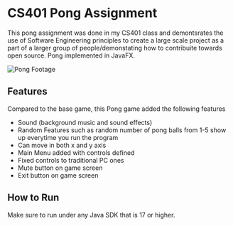 # CS401 Pong Assignment
This pong assignment was done in my CS401 class and demontsrates the use of Software Engineering principles to create a large scale project as a part of a larger group of people/demonstating how to contribuite towards open source. Pong implemented in JavaFX. 

![Pong Footage](https://i.imgur.com/UFGOHDH.gif)

## Features
Compared to the base game, this Pong game added the following features
* Sound (background music and sound effects)
* Random Features such as random number of pong balls from 1-5 show up everytime you run the program
* Can move in both x and y axis
* Main Menu added with controls defined
* Fixed controls to traditional PC ones 
* Mute button on game screen
* Exit button on game screen

## How to Run
Make sure to run under any Java SDK that is 17 or higher. 


